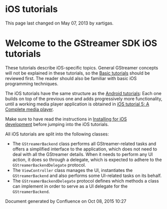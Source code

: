 # iOS tutorials

This page last changed on May 07, 2013 by xartigas.

# Welcome to the GStreamer SDK iOS tutorials

These tutorials describe iOS-specific topics. General GStreamer concepts
will not be explained in these tutorials, so the [Basic
tutorials](http://docs.gstreamer.com/display/GstSDK/Basic+tutorials) should
be reviewed first. The reader should also be familiar with basic iOS
programming techniques.

The iOS tutorials have the same structure as the [Android
tutorials](Android%2Btutorials.html): Each one builds on top of the
previous one and adds progressively more functionality, until a working
media player application is obtained in [iOS tutorial 5: A Complete
media
player](http://docs.gstreamer.com/display/GstSDK/iOS+tutorial+5%3A+A+Complete+media+player).

Make sure to have read the instructions in [Installing for iOS
development](Installing%2Bfor%2BiOS%2Bdevelopment.html) before jumping
into the iOS tutorials.

All iOS tutorials are split into the following classes:

  - The `GStreamerBackend` class performs all GStreamer-related tasks
    and offers a simplified interface to the application, which does not
    need to deal with all the GStreamer details. When it needs to
    perform any UI action, it does so through a delegate, which is
    expected to adhere to the `GStreamerBackendDelegate` protocol.
  - The `ViewController` class manages the UI, instantiates the
    `GStreamerBackend` and also performs some UI-related tasks on its
    behalf.
  - The `GStreamerBackendDelegate` protocol defines which methods a
    class can implement in order to serve as a UI delegate for the
    `GStreamerBackend`.

Document generated by Confluence on Oct 08, 2015 10:27
